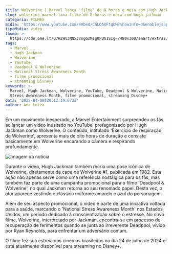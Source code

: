 ```yaml
---
title: Wolverine | Marvel lança 'filme' de 8 horas e meia com Hugh Jackman
slug: wolverine-marvel-lana-filme-de-8-horas-e-meia-com-hugh-jackman
categoria: FILMES
midia: 'https://www.youtube.com/embed/CGLDAXFtqbM?showinfo=0&enablejsapi=1'
tipoMidia: video
thumb: >-
  https://cdn.ome.lt/Q7H2HV3NNxJVngGIMzg0PUAISIg=/480x360/smart/extras/conteudos/Captura_de_tela_2025-04-08_161448.png
tags:
  - Marvel
  - Hugh Jackman
  - Wolverine
  - YouTube
  - Deadpool & Wolverine
  - National Stress Awareness Month
  - filme promocional
  - streaming Disney+
keywords: >-
  Marvel, Hugh Jackman, Wolverine, YouTube, Deadpool & Wolverine, National
  Stress Awareness Month, filme promocional, streaming Disney+
data: '2025-04-08T20:12:19.673Z'
author: Ana Luiza
---
```


Em um movimento inesperado, a Marvel Entertainment surpreendeu os fãs ao lançar um vídeo inusitado no YouTube, protagonizado por Hugh Jackman como Wolverine. O conteúdo, intitulado 'Exercício de respiração de Wolverine', apresenta mais de oito horas de duração e consiste basicamente em Wolverine encarando a câmera e respirando profundamente.

![Imagem da notícia](https://cdn.ome.lt/b4ajEzTi8DShXgaKpPHE1OKDoI4=/fit-in/837x500/smart/uploads/conteudo/fotos/02_2ph43tB.jpg)

Durante o vídeo, Hugh Jackman também recria uma pose icônica de Wolverine, diretamente da capa de Wolverine #1, publicada em 1982. Esta ação não apenas serve como uma referência nostálgica para os fãs, mas também faz parte de uma campanha promocional para o filme 'Deadpool & Wolverine', no qual Jackman retorna ao seu renomado papel. Desta vez, o ator aparece vestindo o clássico uniforme amarelo e azul do personagem.

Além de seu aspecto promocional, o vídeo é parte de uma iniciativa voltada para a saúde, marcando o 'National Stress Awareness Month' nos Estados Unidos, um período dedicado à conscientização sobre o estresse. No novo filme, Wolverine, interpretado por Jackman, encontra-se em processo de recuperação de ferimentos quando se junta ao irreverente Deadpool, vivido por Ryan Reynolds, para enfrentar um adversário comum.

O filme fez sua estreia nos cinemas brasileiros no dia 24 de julho de 2024 e está atualmente disponível para streaming no Disney+.
